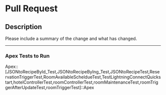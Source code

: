 # Pull Request

## Description

Please include a summary of the change and what has changed.

----

### Apex Tests to Run

Apex::[JSONtoRecipeById_Test,JSONtoRecipeByIng_Test,JSONtoRecipeTest,ReservationTriggerTest,RoomAvailableScheldueTest,TestLightningConnectQuickstart,hotelControllerTest,roomControllerTest,roomMaintenanceTest,roomTriggerAfterUpdateTest,roomTriggerTest]::Apex